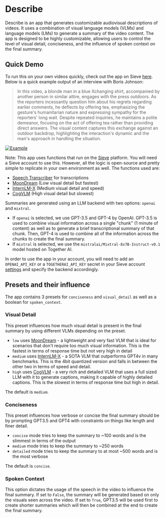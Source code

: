 # Describe

Describe is an app that generates customizable audiovisual descriptions of videos. It uses a combination of visual language models (VLMs) and language models (LMs) to generate a summary of the video content. The app is designed to be highly customizable, allowing users to control the level of visual detail, conciseness, and the influence of spoken context on the final summary.

## Quick Demo

To run this on your own videos quickly, check out the app on Sieve [here](https://www.sievedata.com/functions/sieve/describe). Below is a quick example output of an interview with Boris Johnson:

> In this video, a blonde man in a blue Xchanging shirt, accompanied by another person in similar attire, engages with the press outdoors. As the reporters incessantly question him about his regrets regarding earlier comments, he deflects by offering tea, emphasizing the gesture's humanitarian nature and expressing sympathy for the reporters' long wait. Despite repeated inquiries, he maintains a polite demeanor, focusing on the act of offering tea rather than providing direct answers. The visual content captures this exchange against an outdoor backdrop, highlighting the interaction's dynamic and the man's approach in handling the situation.

[![Example](https://storage.googleapis.com/sieve-public-data/boris-preview.png)](https://www.sievedata.com/functions/sieve/describe)

Note: This app uses functions that run on the [Sieve](https://www.sievedata.com) platform. You will need a Sieve account to use this. However, all the logic is open-source and pretty simple to replicate in your own environment as well. The functions used are:

- [Speech Transcriber](https://www.sievedata.com/functions/sieve/speech_transcriber) for transcriptions
- [MoonDream](https://www.sievedata.com/functions/sieve/moondream) (Low visual detail but fastest)
- [InternLM-X](https://www.sievedata.com/functions/sieve/internlmx-composer-2q) (Medium visual detail and speed)
- [CogVLM](https://www.sievedata.com/functions/sieve/cogvlm-chat) (High visual detail but slowest)

Summaries are generated using an LLM backend with two options: `openai` and `mixtral`.
- If `openai` is selected, we use GPT-3.5 and GPT-4 by OpenAI. GPT-3.5 is used to combine visual information across a single "chunk" (1 minute of content) as well as to generate a brief transcriptional summary of that chunk. Then, GPT-4 is used to combine all of the information across the chunks to create the final summary.
- If `mixtral` is selected, we use the `mistralai/Mixtral-8x7B-Instruct-v0.1` model hosted on Together AI.

In order to use the app in your account, you will need to add an `OPENAI_API_KEY` or a `TOGETHERAI_API_KEY` secret in your Sieve account [settings](https://www.sievedata.com/dashboard/settings/secrets) and specify the backend accordingly.

## Presets and their influence

The app contains 3 presets for `conciseness` and `visual_detail` as well as a boolean for `spoken_context`.

### Visual Detail

This preset influences how much visual detail is present in the final summary by using different VLMs depending on the preset.

- `low` uses [MoonDream](https://www.sievedata.com/functions/sieve/moondream) - a lightweight and very fast VLM that is ideal for scenarios that don't require too much visual information. This is the fastest in terms of response time but not very high in detail
- `medium` uses [InternLM-X](https://www.sievedata.com/functions/sieve/internlmx-composer-2q) - a SOTA VLM that outperforms GPT4v in many benchmarks. This is the 4bit quantized version and falls in between the other two in terms of speed and detail.
- `high` uses [CogVLM](https://www.sievedata.com/functions/sieve/cogvlm-chat) - a very rich and detailed VLM that uses a full sized LLM with it to generate captions, making it capable of highly detailed captions. This is the slowest in terms of response time but high in detail.

The default is `medium`.

### Conciseness

This preset influences how verbose or concise the final summary should be by prompting GPT3.5 and GPT4 with constraints on things like length and finer detail.

- `concise` mode tries to keep the summary to ~100 words and is the slimmest in terms of the output
- `medium` mode tries to keep the summary to ~250 words
- `detailed` mode tries to keep the summary to at most ~500 words and is the most verbose

The default is  `concise`.

### Spoken Context

This option dictates the usage of the speech in the video to influence the final summary. If set to `False`, the summary will be generated based on only the visuals seen across the video. If set to `True`, GPT3.5 will be used first to create shorter summaries which will then be combined at the end to create the final summary.
